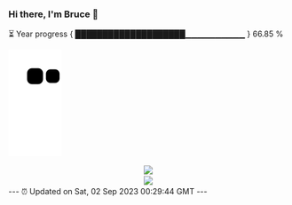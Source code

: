 ### Hi there, I'm Bruce 👋
⏳ Year progress { ████████████████████▁▁▁▁▁▁▁▁▁▁ } 66.85 %

![](https://raw.githubusercontent.com/Swiftie13st/Swiftie13st/main/assets/github-contribution-grid-snake.svg)


<div align="center"> <img src="https://metrics.lecoq.io/Swiftie13st?template=classic&config.timezone=Asia%2FShanghai"> </div>

<div align="center"> <img src="https://github-readme-streak-stats.herokuapp.com/?user=Swiftie13st" /> </div>
---
⏰ Updated on Sat, 02 Sep 2023 00:29:44 GMT
---


